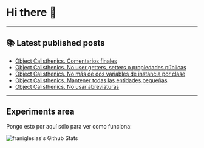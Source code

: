 # Hi there 👋

<!--
**franiglesias/franiglesias** is a ✨ _special_ ✨ repository because its `README.md` (this file) appears on your GitHub profile.

Here are some ideas to get you started:

- 🔭 I’m currently working on ...
- 🌱 I’m currently learning ...
- 👯 I’m looking to collaborate on ...
- 🤔 I’m looking for help with ...
- 💬 Ask me about ...
- 📫 How to reach me: ...
- 😄 Pronouns: ...
- ⚡ Fun fact: ...
-->


---

## 📚 Latest published posts
<!-- TB-FEED:START -->
- [Object Calisthenics. Comentarios finales](https://franiglesias.github.io/calisthenics-10/)
- [Object Calisthenics. No user getters, setters o propiedades públicas](https://franiglesias.github.io/calisthenics-9/)
- [Object Calisthenics. No más de dos variables de instancia por clase](https://franiglesias.github.io/calisthenics-8/)
- [Object Calisthenics. Mantener todas las entidades pequeñas](https://franiglesias.github.io/calisthenics-7/)
- [Object Calisthenics. No usar abreviaturas](https://franiglesias.github.io/calisthenics-6/)
<!-- TB-FEED:END -->


---

## Experiments area

Pongo esto por aquí sólo para ver como funciona:

<img alt="franiglesias's Github Stats" src="https://github-readme-stats.vercel.app/api?username=franiglesias&show_icons=true&hide_border=true" />
